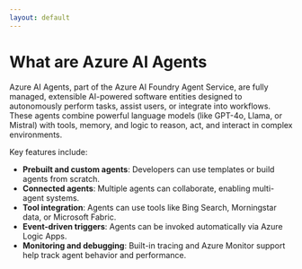 ```yaml
---
layout: default
---
```


# What are Azure AI Agents

Azure AI Agents, part of the Azure AI Foundry Agent Service, are fully managed, extensible AI-powered software entities designed to autonomously perform tasks, assist users, or integrate into workflows. These agents combine powerful language models (like GPT-4o, Llama, or Mistral) with tools, memory, and logic to reason, act, and interact in complex environments.

Key features include:

- **Prebuilt and custom agents**: Developers can use templates or build agents from scratch.
- **Connected agents**: Multiple agents can collaborate, enabling multi-agent systems.
- **Tool integration**: Agents can use tools like Bing Search, Morningstar data, or Microsoft Fabric.
- **Event-driven triggers**: Agents can be invoked automatically via Azure Logic Apps.
- **Monitoring and debugging**: Built-in tracing and Azure Monitor support help track agent behavior and performance.